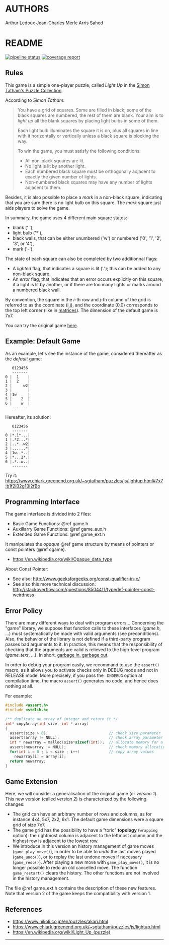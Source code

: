 # AUTHORS

Arthur Ledoux
Jean-Charles Merle
Arris Sahed
# README

<a href="https://gitlab.emi.u-bordeaux.fr/pt2/lightup/-/commits/main"><img alt="pipeline status" src="https://gitlab.emi.u-bordeaux.fr/pt2/lightup/badges/main/pipeline.svg" /></a>
<a href="https://gitlab.emi.u-bordeaux.fr/pt2/lightup/-/commits/main"><img alt="coverage report" src="https://gitlab.emi.u-bordeaux.fr/pt2/lightup/badges/main/coverage.svg" /></a>

## Rules

This game is a simple one-player puzzle, called *Light Up* in the
[Simon Tatham's Puzzle Collection](https://www.chiark.greenend.org.uk/~sgtatham/puzzles/js/lightup.html).

According to *Simon Tatham*:

> You have a grid of squares. Some are filled in black; some of the black
> squares are numbered, the rest of them are blank. Your aim is to *light up*
> all the blank squares by placing light bulbs in some of them.
>
> Each light bulb illuminates the square it is on, plus all squares in line with
> it horizontally or vertically unless a black square is blocking the way.
>
> To win the game, you must satisfy the following conditions:
>
> * All non-black squares are lit.
> * No light is lit by another light.
> * Each numbered black square must be orthogonally adjacent to exactly the
>   given number of lights.
> * Non-numbered black squares may have any number of lights adjacent to them.

Besides, it is also possible to place a *mark* in a non-black square, indicating
that you are sure there is no light bulb on this square. The *mark* square just
aids players to solve the game.

In summary, the game uses 4 different main square states:

* blank (' '),
* light bulb ('*'),
* black walls, that can be either unumbered ('w') or numbered ('0', '1', '2',
  '3', or '4'),
* mark ('-').

The state of each square can also be completed by two additionnal flags:

* A *lighted* flag, that indicates a square is lit ('.'); this can be added to
  any non-black square.
* An *error* flag, that indicates that an error occurs explicitly on this
  square, if a light is lit by another, or if there are too many lights or marks
  around a numbered black wall.

By convention, the square in the *i*-th row and *j*-th column of the grid is
referred to as the coordinate (i,j), and the coordinate (0,0) corresponds to the
top left corner (like in
[matrices](https://en.wikipedia.org/wiki/Matrix_(mathematics))). The dimension
of the default game is 7x7.

You can try the original game
[here](https://www.chiark.greenend.org.uk/~sgtatham/puzzles/js/lightup.html).

## Example: Default Game

As an example, let's see the instance of the game, considered thereafter as the
*default* game:

```text
   0123456
   -------
0 |  1    |
1 |  2    |
2 |     w2|
3 |       |
4 |1w     |
5 |    2  |
6 |    w  |
   -------
```

Hereafter, its solution:

```text
   0123456
   -------
0 |*.1*...|
1 |.*2...*|
2 |..*..w2|
3 |......*|
4 |1w..*..|
5 |*...2*.|
6 |.*..w..|
   -------
```

Try it: <https://www.chiark.greenend.org.uk/~sgtatham/puzzles/js/lightup.html#7x7:b1f2iB2g1Bi2fBb>

## Programming Interface

The game interface is divided into 2 files:

* Basic Game Functions: @ref game.h
* Auxiliarry Game Functions: @ref game_aux.h
* Extended Game Functions: @ref game_ext.h

It manipulates the *opaque* @ref game structure by means of pointers or const pointers (@ref cgame).

* <https://en.wikipedia.org/wiki/Opaque_data_type>

About Const Pointer:

* See also: <http://www.geeksforgeeks.org/const-qualifier-in-c/>
* See also this more technical discussion: <http://stackoverflow.com/questions/8504411/typedef-pointer-const-weirdness>

## Error Policy

There are many different ways to deal with program errors... Concerning the
"game" library, we suppose that function calls to these interfaces (*game.h*,
...) must systematically be made with valid arguments (see preconditions). Also,
the behavior of the library is not defined if a third-party program passes bad
arguments to it. In practice, this means that the responsibility of checking
that the arguments are valid is relieved to the high-level program (*game_text*,
...). In short, [garbage in, garbage out](https://en.wikipedia.org/wiki/Garbage_in,_garbage_out).

In order to debug your program easily, we recommand to use the `assert()` macro,
as it allows you to activate checks only in DEBUG mode and not in RELEASE mode.
More precisely, if you pass the `-DNDEBUG` option at compilation time, the macro
`assert()` generates no code, and hence does nothing at all.

For example:

```C
#include <assert.h>
#include <stdlib.h>

/** duplicate an array of integer and return it */
int* copyArray(int size, int * array)
{
  assert(size > 0);                           // check size parameter
  assert(array != NULL);                      // check array parameter
  int * newarray = malloc(size*sizeof(int));  // allocate memory for a new array
  assert(newarray != NULL);                   // check memory allocation
  for(int i = 0 ; i < size ; i++)             // copy array values
    newarray[i] = array[i];
  return newarray;
}
```

## Game Extension

Here, we will consider a generalisation of the original game (or *version 1*).
This new version (called *version 2*) is characterized by the following changes:

* The grid can have an arbitrary number of rows and columns, as for instance 4x4, 5x7, 2x2, 6x1. The default game
  dimensions were a square grid of size 7x7.
* The game grid has the possibility to have a "toric" **topology** (`wrapping`
  option): the rightmost column is adjacent to the leftmost column and the
  highest row is adjacent to the lowest row.
* We introduce in this version an history management of game moves
  (`game_play_move()`), in order to be able to *undo* the last moves played
  (`game_undo()`), or to replay the last undone moves if necessary
  (`game_redo()`). After playing a new move with `game_play_move()`, it is no
  longer possible to redo an old cancelled move. The function `game_restart()`
  clears the history. The other functions are not involved in the history
  management.

The file @ref game_ext.h contains the description of these new features. Note
that version 2 of the game keeps the compatibility with version 1.

## References

* <https://www.nikoli.co.jp/en/puzzles/akari.html>
* <https://www.chiark.greenend.org.uk/~sgtatham/puzzles/js/lightup.html>
* <https://en.wikipedia.org/wiki/Light_Up_(puzzle)>

---

